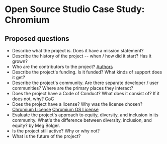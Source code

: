 # Open Source Studio Case Study: Chromium

## Proposed questions
* Describe what the project is. Does it have a mission statement?
* Describe the history of the project -- when / how did it start? Has it grown?
* Who are the contributors to the project?
[Authors](https://github.com/chromium/chromium/blob/master/AUTHORS)
* Describe the project's funding. Is it funded? What kinds of support does it get?
* Describe the project's community. Are there separate developer / user communities? Where are the primary places they interact?
* Does the project have a Code of Conduct? What does it consist of? If it does not, why?
[CoC](https://github.com/chromium/chromium/blob/master/CODE_OF_CONDUCT.md)
* Does the project have a license? Why was the license chosen?
[Chromium License](https://github.com/chromium/chromium/blob/master/LICENSE)
[Chromium OS License](https://github.com/chromium/chromium/blob/master/LICENSE.chromium_os)
* Evaluate the project's approach to equity, diversity, and inclusion in its community. What's the difference between diversity, inclusion, and equity? by Meg Bolger.
* Is the project still active? Why or why not?
* What is the future of the project?
